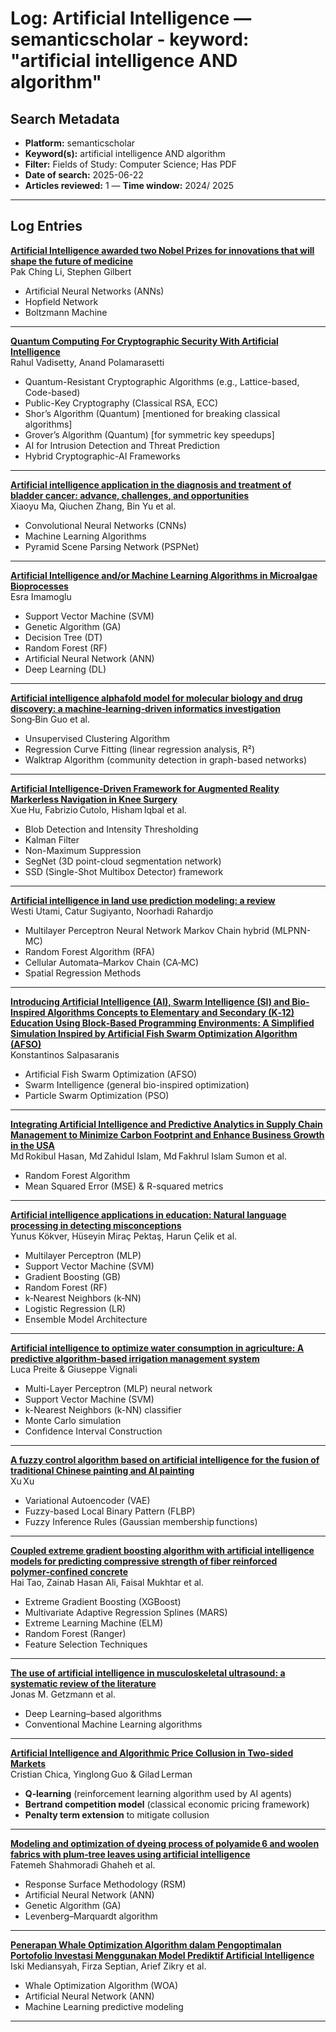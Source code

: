 # Log: Artificial Intelligence — semanticscholar - keyword: "artificial intelligence AND algorithm"

## Search Metadata

- **Platform:** semanticscholar
- **Keyword(s):** artificial intelligence AND algorithm
- **Filter:** Fields of Study: Computer Science; Has PDF
- **Date of search:** 2025-06-22
- **Articles reviewed:** 1
— **Time window:** 2024/ 2025

---

## Log Entries

**[Artificial Intelligence awarded two Nobel Prizes for innovations that will shape the future of medicine](https://www.nature.com/articles/s41746-024-01120-7)**  
Pak Ching Li, Stephen Gilbert  
- Artificial Neural Networks (ANNs)  
- Hopfield Network
- Boltzmann Machine

---

**[Quantum Computing For Cryptographic Security With Artificial Intelligence](https://doi.org/10.1109/ICCMC.2024.XXXXXXX)**  
Rahul Vadisetty, Anand Polamarasetti  
- Quantum-Resistant Cryptographic Algorithms (e.g., Lattice-based, Code-based)  
- Public-Key Cryptography (Classical RSA, ECC)  
- Shor’s Algorithm (Quantum) [mentioned for breaking classical algorithms]  
- Grover’s Algorithm (Quantum) [for symmetric key speedups]  
- AI for Intrusion Detection and Threat Prediction  
- Hybrid Cryptographic-AI Frameworks

---

**[Artificial intelligence application in the diagnosis and treatment of bladder cancer: advance, challenges, and opportunities](https://doi.org/10.3389/fonc.2024.XXXXXXX)**  
Xiaoyu Ma, Qiuchen Zhang, Bin Yu et al.  
- Convolutional Neural Networks (CNNs)
- Machine Learning Algorithms
- Pyramid Scene Parsing Network (PSPNet)

---

**[Artificial Intelligence and/or Machine Learning Algorithms in Microalgae Bioprocesses](https://doi.org/10.3390/bioengineering11111143)**  
Esra Imamoglu  
- Support Vector Machine (SVM)  
- Genetic Algorithm (GA)  
- Decision Tree (DT)  
- Random Forest (RF)  
- Artificial Neural Network (ANN)  
- Deep Learning (DL)

---

**[Artificial intelligence alphafold model for molecular biology and drug discovery: a machine‑learning‑driven informatics investigation](https://doi.org/10.1186/s12943-024-02140-6)**  
Song‑Bin Guo et al.  
- Unsupervised Clustering Algorithm  
- Regression Curve Fitting (linear regression analysis, R²)  
- Walktrap Algorithm (community detection in graph-based networks)

---

**[Artificial Intelligence‑Driven Framework for Augmented Reality Markerless Navigation in Knee Surgery](https://doi.org/10.1109/TAI.2024.3429048)**  
Xue Hu, Fabrizio Cutolo, Hisham Iqbal et al.  
- Blob Detection and Intensity Thresholding  
- Kalman Filter
- Non-Maximum Suppression
- SegNet (3D point-cloud segmentation network)
- SSD (Single-Shot Multibox Detector) framework

---

**[Artificial intelligence in land use prediction modeling: a review](https://doi.org/10.11591/ijai.v13.i3.pp2514-2523)**  
Westi Utami, Catur Sugiyanto, Noorhadi Rahardjo  
- Multilayer Perceptron Neural Network Markov Chain hybrid (MLPNN-MC)  
- Random Forest Algorithm (RFA)  
- Cellular Automata–Markov Chain (CA‑MC)  
- Spatial Regression Methods

---

**[Introducing Artificial Intelligence (AI), Swarm Intelligence (SI) and Bio-Inspired Algorithms Concepts to Elementary and Secondary (K‑12) Education Using Block‑Based Programming Environments: A Simplified Simulation Inspired by Artificial Fish Swarm Optimization Algorithm (AFSO)](https://doi.org/10.24018/ejai.2024.3.3.42)**  
Konstantinos Salpasaranis  
- Artificial Fish Swarm Optimization (AFSO)  
- Swarm Intelligence (general bio-inspired optimization)  
- Particle Swarm Optimization (PSO)

---

**[Integrating Artificial Intelligence and Predictive Analytics in Supply Chain Management to Minimize Carbon Footprint and Enhance Business Growth in the USA](https://doi.org/10.32996/jbms.2024.6.4.17)**  
Md Rokibul Hasan, Md Zahidul Islam, Md Fakhrul Islam Sumon et al.  
- Random Forest Algorithm
- Mean Squared Error (MSE) & R-squared metrics

---

**[Artificial intelligence applications in education: Natural language processing in detecting misconceptions](https://doi.org/10.1007/s10639-024-12919-1)**  
Yunus Kökver, Hüseyin Miraç Pektaş, Harun Çelik et al.  
- Multilayer Perceptron (MLP)  
- Support Vector Machine (SVM)  
- Gradient Boosting (GB)  
- Random Forest (RF)  
- k‑Nearest Neighbors (k‑NN)  
- Logistic Regression (LR)  
- Ensemble Model Architecture

---

**[Artificial intelligence to optimize water consumption in agriculture: A predictive algorithm-based irrigation management system](https://doi.org/10.1016/j.compag.2024.109126)**  
Luca Preite & Giuseppe Vignali  
- Multi-Layer Perceptron (MLP) neural network  
- Support Vector Machine (SVM)  
- k-Nearest Neighbors (k-NN) classifier  
- Monte Carlo simulation
- Confidence Interval Construction

---

**[A fuzzy control algorithm based on artificial intelligence for the fusion of traditional Chinese painting and AI painting](https://doi.org/10.1038/s41598-024-68375-x)**  
Xu Xu  
- Variational Autoencoder (VAE)  
- Fuzzy-based Local Binary Pattern (FLBP)  
- Fuzzy Inference Rules (Gaussian membership functions)

---

**[Coupled extreme gradient boosting algorithm with artificial intelligence models for predicting compressive strength of fiber reinforced polymer‑confined concrete](https://doi.org/10.1016/j.engappai.2024.108674)**  
Hai Tao, Zainab Hasan Ali, Faisal Mukhtar et al.  
- Extreme Gradient Boosting (XGBoost)  
- Multivariate Adaptive Regression Splines (MARS)  
- Extreme Learning Machine (ELM)  
- Random Forest (Ranger)  
- Feature Selection Techniques

---

**[The use of artificial intelligence in musculoskeletal ultrasound: a systematic review of the literature](https://doi.org/10.1007/s11547-024-01856-1)**  
Jonas M. Getzmann et al.  
- Deep Learning–based algorithms 
- Conventional Machine Learning algorithms

---

**[Artificial Intelligence and Algorithmic Price Collusion in Two-sided Markets](https://doi.org/10.48550/arXiv.2407.04088)**  
Cristian Chica, Yinglong Guo & Gilad Lerman  
- **Q‑learning** (reinforcement learning algorithm used by AI agents)  
- **Bertrand competition model** (classical economic pricing framework)
- **Penalty term extension** to mitigate collusion

---

**[Modeling and optimization of dyeing process of polyamide 6 and woolen fabrics with plum‑tree leaves using artificial intelligence](https://doi.org/10.1038/s41598-024-64761-7)**  
Fatemeh Shahmoradi Ghaheh et al.  
- Response Surface Methodology (RSM)  
- Artificial Neural Network (ANN)  
- Genetic Algorithm (GA)  
- Levenberg–Marquardt algorithm

---

**[Penerapan Whale Optimization Algorithm dalam Pengoptimalan Portofolio Investasi Menggunakan Model Prediktif Artificial Intelligence](https://doi.org/10.36982/jseci.v2i01.4147)**  
Iski Mediansyah, Firza Septian, Arief Zikry et al.  
- Whale Optimization Algorithm (WOA)  
- Artificial Neural Network (ANN)  
- Machine Learning predictive modeling

---

